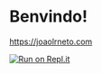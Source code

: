# Benvindo!

https://joaolrneto.com

[![Run on Repl.it](https://repl.it/badge/github/joaolrneto/CCpp)](https://repl.it/github/joaolrneto/CCpp)

